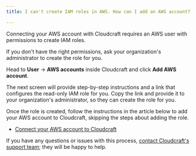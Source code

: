 ```yaml
---
title: I can't create IAM roles in AWS. How can I add an AWS account?

---
```


Connecting your AWS account with Cloudcraft requires an AWS user with permissions to create IAM roles.

If you don't have the right permissions, ask your organization's administrator to create the role for you.

Head to **User** → **AWS accounts** inside Cloudcraft and click **Add AWS account**.

The next screen will provide step-by-step instructions and a link that configures the read-only IAM role for you. Copy the link and provide it to your organization's administrator, so they can create the role for you.

Once the role is created, follow the instructions in the article below to add your AWS account to Cloudcraft, skipping the steps about adding the role.

- [Connect your AWS account to Cloudcraft][1]

If you have any questions or issues with this process, [contact Cloudcraft's support team][2]; they will be happy to help.

[1]: https://help.cloudcraft.co/article/87-connect-aws-account-with-cloudcraft#add-account
[2]: https://app.cloudcraft.co/support
